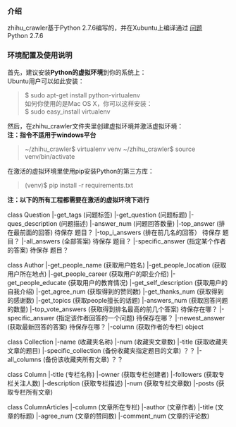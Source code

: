 
### 介绍
zhihu_crawler基于Python 2.7.6编写的，并在Xubuntu上编译通过
[问题](http://www.zhihu.com/question/29693016)  
Python 2.7.6
### 环境配置及使用说明
首先，建议安装**Python的虚拟环境**到你的系统上：		
Ubuntu用户可以如此安装：		
> $ sudo apt-get install python-virtualenv		
如何你使用的是Mac OS X，你可以这样安装：		
> $ sudo easy_install virtualenv		


然后，在zhihu_crawler文件夹里创建虚拟环境并激活虚拟环境：		
**注：指令不适用于windows平台**		
> ~/zhihu_crawler$ virtualenv venv
> ~/zhihu_crawler$ source venv/bin/activate

在激活的虚拟环境里使用pip安装Python的第三方库：		
> (venv)$ pip install -r requirements.txt		

**注：以下的所有工程都需要在激活的虚拟环境下进行**

class Question
 |-get_tags		(问题标签)
 |-get_question		(问题标题)
 |-ques_description	(问题描述)
 |-answer_num		(问题回答数量)
 |-top_answer		(排在最前面的回答)   待保存 题目？
 |-top_i_answers	(排在前几名的回答）  待保存 题目？
 |-all_answers		(全部答案)          待保存 题目？
 |-specific_answer	(指定某个作者的答案)  待保存 题目？
 
class Author
 |-get_people_name	(获取用户姓名)
 |-get_people_location	(获取用户所在地点)
 |-get_people_career	(获取用户的职业介绍)
 |-get_people_educate	(获取用户的教育情况)
 |-get_self_description (获取用户的自我介绍)
 |-get_agree_num	(获取得到的赞同数)
 |-get_thanks_num	(获取得到的感谢数)
 |-get_topics		(获取people擅长的话题)
 |-answers_num		(获取回答问题的数量)
 |-top_vote_answers	(获取得到排名最高的前几个答案) 待保存在哪？
 |-specific_answer      (指定该作者回答的一个问题) 待保存在哪？
 |-newest_answer	(获取最新回答的答案) 待保存在哪？ 
 |-column		(获取作者的专栏) object 
 
class Collection
 |-name			(收藏夹名称)
 |-num			(收藏夹文章数)
 |-title		(获取收藏夹文章的题目)
 |-specific_collection	(备份收藏夹指定题目的文章) ？？
 |-all_columns		(备份该收藏夹所有文章) ？？
 
class Column
 |-title		(专栏名称)
 |-owner		(获取专栏创建者)
 |-followers		(获取专栏关注人数)
 |-description		(获取专栏描述)
 |-num			(获取专栏文章数)
 |-posts		(获取专栏所有文章)

class ColumnArticles
 |-column		(文章所在专栏)
 |-author		(文章作者)
 |-title		(文章的标题)
 |-agree_num		(文章的赞同数)
 |-comment_num		(文章的评论数)
